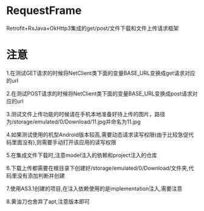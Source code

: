 
# RequestFrame
Retrofit+RxJava+OkHttp3集成的get/post/文件下载和文件上传请求框架

# 注意
1.在测试GET请求的时候将NetClient类下面的变量BASE_URL变换成get请求对应的url

2.在测试POST请求的时候将NetClient类下面的变量BASE_URL变换成post请求对应的url

3.测试文件上传功能的时候请在手机本地准备好待上传的图片，路径为/storage/emulated/0/Download/11.jpg并命名为11.jpg

4.如果测试使用的机型Android版本较高,需要动态请求读写权限(由于比较急促代码里面没有),则需要手动打开该应用的读写权限

5.在集成文件下载时,注意model注入的依赖和project注入的仓库

6.下载上传都需要在根目录下创建好/storage/emulated/0/Download/文件夹,代码里没有添加判断并创建

7.使用AS3.1创建的项目,在注入依赖使用的是implementation注入,需要注意

8.黄油刀也舍弃了apt,注意版本即可
